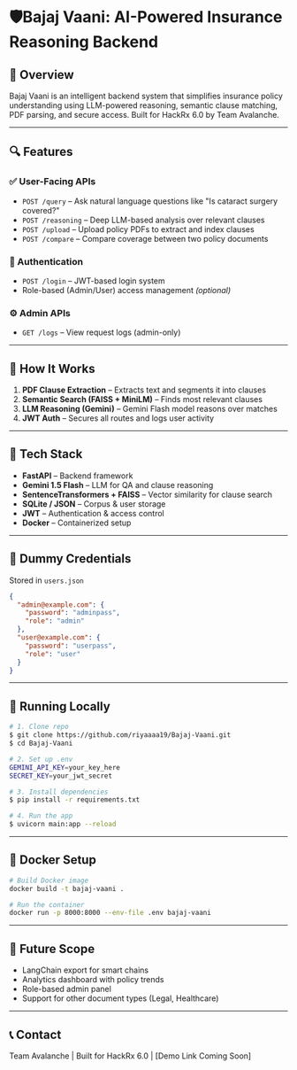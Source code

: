 # 🛡️Bajaj Vaani: AI-Powered Insurance Reasoning Backend

## 🚀 Overview

Bajaj Vaani is an intelligent backend system that simplifies insurance policy understanding using LLM-powered reasoning, semantic clause matching, PDF parsing, and secure access. Built for HackRx 6.0 by Team Avalanche.

---

## 🔍 Features

### ✅ User-Facing APIs

* `POST /query` – Ask natural language questions like "Is cataract surgery covered?"
* `POST /reasoning` – Deep LLM-based analysis over relevant clauses
* `POST /upload` – Upload policy PDFs to extract and index clauses
* `POST /compare` – Compare coverage between two policy documents

### 🔐 Authentication

* `POST /login` – JWT-based login system
* Role-based (Admin/User) access management *(optional)*

### ⚙️ Admin APIs

* `GET /logs` – View request logs (admin-only)

---

## 🧠 How It Works

1. **PDF Clause Extraction** – Extracts text and segments it into clauses
2. **Semantic Search (FAISS + MiniLM)** – Finds most relevant clauses
3. **LLM Reasoning (Gemini)** – Gemini Flash model reasons over matches
4. **JWT Auth** – Secures all routes and logs user activity

---

## 🧪 Tech Stack

* **FastAPI** – Backend framework
* **Gemini 1.5 Flash** – LLM for QA and clause reasoning
* **SentenceTransformers + FAISS** – Vector similarity for clause search
* **SQLite / JSON** – Corpus & user storage
* **JWT** – Authentication & access control
* **Docker** – Containerized setup

---

## 🔐 Dummy Credentials

Stored in `users.json`

```json
{
  "admin@example.com": {
    "password": "adminpass",
    "role": "admin"
  },
  "user@example.com": {
    "password": "userpass",
    "role": "user"
  }
}
```

---

## 🧪 Running Locally

```bash
# 1. Clone repo
$ git clone https://github.com/riyaaaa19/Bajaj-Vaani.git
$ cd Bajaj-Vaani

# 2. Set up .env
GEMINI_API_KEY=your_key_here
SECRET_KEY=your_jwt_secret

# 3. Install dependencies
$ pip install -r requirements.txt

# 4. Run the app
$ uvicorn main:app --reload
```

---

## 🐳 Docker Setup

```bash
# Build Docker image
docker build -t bajaj-vaani .

# Run the container
docker run -p 8000:8000 --env-file .env bajaj-vaani
```

---

## 🧠 Future Scope

* LangChain export for smart chains
* Analytics dashboard with policy trends
* Role-based admin panel
* Support for other document types (Legal, Healthcare)

---

## 📞 Contact

Team Avalanche | Built for HackRx 6.0
 | [Demo Link Coming Soon]
